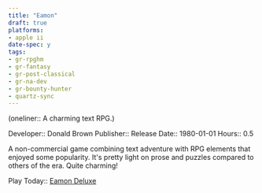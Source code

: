 ```yaml
---
title: "Eamon"
draft: true
platforms:
- apple ii
date-spec: y
tags:
- gr-rpghm
- gr-fantasy
- gr-post-classical
- gr-na-dev
- gr-bounty-hunter
- quartz-sync
---
```


(oneliner:: A charming text RPG.)

Developer:: Donald Brown
Publisher:: 
Release Date:: 1980-01-01
Hours:: 0.5

A non-commercial game combining text adventure with RPG elements that enjoyed some popularity. It's pretty light on prose and puzzles compared to others of the era. Quite charming!

Play Today:: [Eamon Deluxe](http://www.eamonag.org/pages/eamondx.htm)